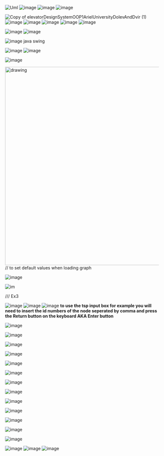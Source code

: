 ![Uml](https://user-images.githubusercontent.com/62290677/142245926-8ac89962-1e82-462f-84ef-4c57f816919d.png)
![image](https://user-images.githubusercontent.com/62290677/142257395-ef2f77ce-8f80-451d-bf66-ecc619fad5d4.png)
![image](https://user-images.githubusercontent.com/62290677/142257562-40a00e03-f9fb-404c-b1aa-2f0ab0c4c412.png)
![image](https://user-images.githubusercontent.com/62290677/142257788-c5ca8601-89b5-4b1f-a635-8f1962c97417.png)

![Copy of elevatorDesignSystemOOP1ArielUniversityDolevAndDvir (1)](https://user-images.githubusercontent.com/62290677/142478335-138fa53b-ea16-418f-b1d8-1177a92a08a3.png)
![image](https://user-images.githubusercontent.com/62290677/145835672-1bc803cf-2fe3-4112-8acd-d0b05bec9d07.png)
![image](https://user-images.githubusercontent.com/62290677/145838786-a347efae-cffb-46c5-8739-0e6f15d4db62.png)
![image](https://user-images.githubusercontent.com/62290677/145842349-855db9ff-1741-46e3-b9c2-13a4a3504514.png)
![image](https://user-images.githubusercontent.com/62290677/145845800-9c050735-7684-48b7-ad0e-6c0e1abae2c6.png)
![image](https://user-images.githubusercontent.com/62290677/145846306-fbfe323c-cb5d-4f66-950d-27cf5c1f2825.png)


![image](https://user-images.githubusercontent.com/62290677/145862548-cde34cd1-3f64-41d5-aaf1-ac7c3c52875c.png)
![image](https://user-images.githubusercontent.com/62290677/145862588-5ed1fe57-5f58-4d66-ba18-220845349dd1.png)


![image](https://user-images.githubusercontent.com/62290677/145863194-30b79cdb-e957-4d74-827d-ed5a0fbc3182.png)
java swing


![image](https://user-images.githubusercontent.com/62290677/145863323-fe00d6b0-bb6f-41e8-9244-c7ba3e4e81a8.png)
![image](https://user-images.githubusercontent.com/62290677/145863573-33f5abd1-122c-4df4-9b18-9f69967c3aec.png)

![image](https://user-images.githubusercontent.com/62290677/146029438-b362acb8-3da2-4181-893c-aa9820e1ca57.png)

<img src="https://user-images.githubusercontent.com/62290677/146029438-b362acb8-3da2-4181-893c-aa9820e1ca57.png" alt="drawing" width="650"/>
// to set default values when loading graph





![image](https://user-images.githubusercontent.com/62290677/147110925-fc31895e-d254-428f-af76-4840fd4f8d05.png)

![im](https://user-images.githubusercontent.com/62290677/147208749-76606e28-455c-4c6c-80fc-220ce51c21d7.jpg)




/// Ex3

![image](https://user-images.githubusercontent.com/62290677/147415610-540a000c-b81d-4b5d-a52a-782112ef570f.png)
![image](https://user-images.githubusercontent.com/62290677/147415622-e51f93a0-b78f-45e1-aec6-41340b55e5a2.png)
![image](https://user-images.githubusercontent.com/62290677/147415636-1a498b7e-6426-49c1-ac71-a182c3b1bd14.png)
**to use the tsp input box for example you will need to insert the id numbers of the node seperated by comma and press the Return button on the keyboard AKA Enter button**


![image](https://user-images.githubusercontent.com/62290677/147416924-927bcdcb-8cf6-4b95-82a0-ef475f122183.png)

![image](https://user-images.githubusercontent.com/62290677/147417425-0c38ae67-cb5f-4efe-bcf3-974d0867d4ac.png)

![image](https://user-images.githubusercontent.com/62290677/147417448-e87d4741-0427-49af-aa41-5511010f7ad4.png)

![image](https://user-images.githubusercontent.com/62290677/147417470-b8eced3e-f98e-4c74-abb0-64e6553befa5.png)

![image](https://user-images.githubusercontent.com/62290677/147417488-8c9dba7e-3e9e-4d24-9dde-a630725ea5fc.png)

![image](https://user-images.githubusercontent.com/62290677/147417549-6f459c83-7d12-40e8-b94c-4253f349d487.png)

![image](https://user-images.githubusercontent.com/62290677/147417580-6a682fe1-9343-48ee-b314-77a83e10a4a0.png)

![image](https://user-images.githubusercontent.com/62290677/147417605-0bd88385-5e85-4a2c-94b5-0efc25c9c5e3.png)

![image](https://user-images.githubusercontent.com/62290677/147417617-f793c2b8-df47-40dd-9f35-0b2c46aaa296.png)

![image](https://user-images.githubusercontent.com/62290677/147417622-208cd026-4435-4e5a-975f-3190f7c43081.png)

![image](https://user-images.githubusercontent.com/62290677/147417688-f04ecc5c-e5cc-4d6c-92ea-6fae3eed0f6e.png)

![image](https://user-images.githubusercontent.com/62290677/147417843-89756c59-f705-4bda-b28d-c2324b4f7161.png)

![image](https://user-images.githubusercontent.com/62290677/148521171-45475cb0-6f9a-425d-ae6d-4a01e6c3c8b2.png)

![image](https://user-images.githubusercontent.com/62290677/148532227-1c262d00-fbc2-41b2-b575-61bda8842b00.png)
![image](https://user-images.githubusercontent.com/62290677/148533376-0afed417-37c6-442b-b814-9156dc2e7127.png)
![image](https://user-images.githubusercontent.com/62290677/148533490-f5446fa0-f24d-4890-9c41-dce8115abbba.png)














